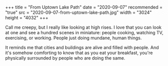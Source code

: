 +++
title = "From Uptown Lake Path"
date = "2020-09-07"
recommended = "true"
src = "2020-09-07-from-uptown-lake-path.jpg"
width = "3024"
height = "4032"
+++

Call me creepy, but I really like looking at high rises. I love that you can look at one and see a hundred scenes in miniature: people cooking, watching TV, exercising, or working. People just doing mundane, human things.

It reminds me that cities and buildings are alive and filled with people. And it's somehow comforting to know that as you eat your breakfast, you're physically surrounded by people who are doing the same.
